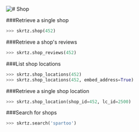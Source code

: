 ![# Shop](https://developer.skroutz.gr/api/v3/shop/)

###Retrieve a single shop
```python
>>> skrtz.shop(452)
```

###Retrieve a shop's reviews
```python
>>> skrtz.shop_reviews(452)
```
###List shop locations
```python
>>> skrtz.shop_locations(452)
>>> skrtz.shop_locations(452, embed_address=True)
```

###Retrieve a single shop location
```python
>>> skrtz.shop_location(shop_id=452, lc_id=2500)
```
###Search for shops
```python
>>> skrtz.search('spartoo')
```
